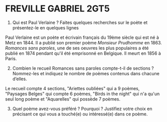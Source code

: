 # FREVILLE GABRIEL 2GT5

1. Qui est Paul Verlaine ? Faites quelques recherches sur le poète et présentez-le en quelques lignes

Paul Verlaine est un poète et écrivain français du 19ème siècle qui est né à Metz en 1844. Il a publié son premier poème *Monsieur Prudhomme* en 1863. *Romances sans paroles*, une de ses oeuvres les plus populaires a été publié en 1874 pendant qu'il été emprisonné en Belgique. Il meurt en 1856 à Paris.

2.  Combien le recueil Romances sans paroles compte-t-il de sections ? Nommez-les et indiquez le nombre de poèmes contenus dans chacune d’elles.
   
Le recueil compte 4 sections, "Ariettes oubliées" qui a 9 poèmes, "Paysages Belges" qui compte 6 poèmes, "Birds in the night" qui n'a qu'un seul long poème et "Aquarelles" qui possède 7 poèmes.
   
3. Quel poème avez-vous préféré ? Pourquoi ? Justifiez votre choix en précisant ce qui vous a touché(e) ou intéressé(e) dans ce poème.